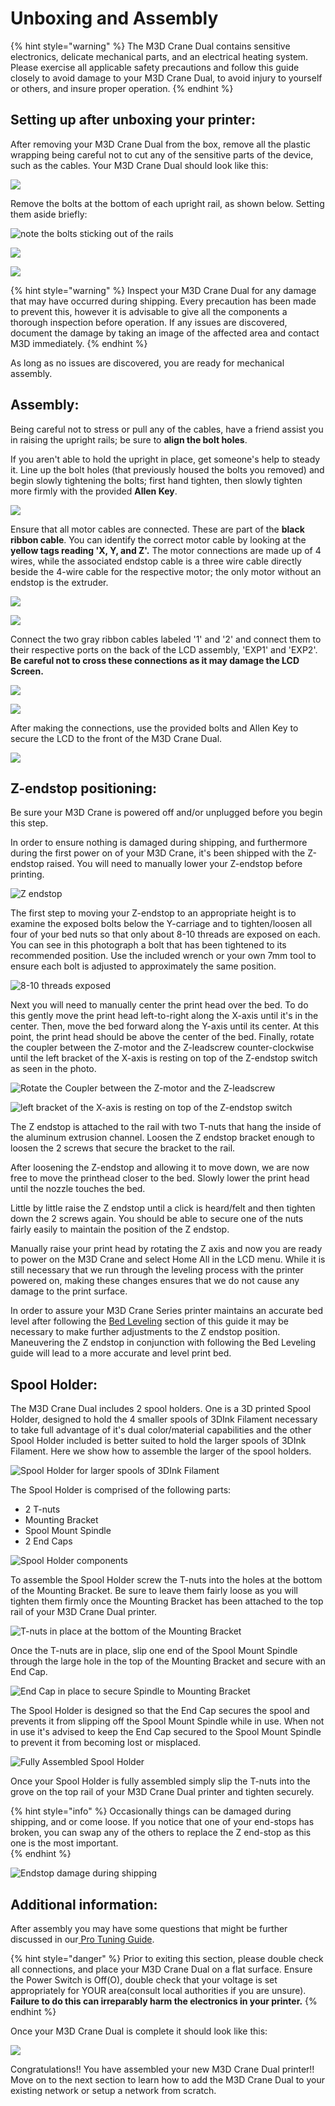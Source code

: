 # Unboxing and Assembly



{% hint style="warning" %}
The M3D Crane Dual contains sensitive electronics, delicate mechanical parts, and an electrical heating system. Please exercise all applicable safety precautions and follow this guide closely to avoid damage to your M3D Crane Dual, to avoid injury to yourself or others, and insure proper operation.
{% endhint %}

## Setting up after unboxing your printer: <a id="gmail-setting-up-after-un-boxing-your-printer"></a>

After removing your M3D Crane Dual from the box, remove all the plastic wrapping being careful not to cut any of the sensitive parts of the device, such as the cables. Your M3D Crane Dual should look like this:

![](../.gitbook/assets/20181004_023218_001%20%281%29.jpg)

Remove the bolts at the bottom of each upright rail, as shown below. Setting them aside briefly:

![note the bolts sticking out of the rails](../.gitbook/assets/image%20%2822%29.png)

![](../.gitbook/assets/image%20%2811%29.png)



![](../.gitbook/assets/20181004_022851-0.jpg)

{% hint style="warning" %}
Inspect your M3D Crane Dual for any damage that may have occurred during shipping. Every precaution has been made to prevent this, however it is advisable to give all the components a thorough inspection before operation. If any issues are discovered, document the damage by taking an image of the affected area and contact M3D immediately.
{% endhint %}

 As long as no issues are discovered, you are ready for mechanical assembly. 

## Assembly: <a id="gmail-assembly"></a>

Being careful not to stress or pull any of the cables, have a friend assist you in raising the upright rails; be sure to **align the bolt holes**.

If you aren't able to hold the upright in place, get someone's help to steady it. Line up the bolt holes \(that previously housed the bolts you removed\) and begin slowly tightening the bolts; first hand tighten, then slowly tighten more firmly with the provided **Allen Key**.

![](../.gitbook/assets/20181004_023937_004.jpg)

Ensure that all motor cables are connected. These are part of the **black ribbon cable**. You can identify the correct motor cable by looking at the **yellow tags reading 'X, Y, and Z'.** The motor connections are made up of 4 wires, while the associated endstop cable is a three wire cable directly beside the 4-wire cable for the respective motor; the only motor without an endstop is the extruder.

![](../.gitbook/assets/20181004_024627.jpg)

![](../.gitbook/assets/20181004_024947.jpg)

Connect the two gray ribbon cables labeled '1' and '2' and connect them to their respective ports on the back of the LCD assembly, 'EXP1' and 'EXP2'. **Be careful not to cross these connections as it may damage the LCD Screen.**

![](../.gitbook/assets/20181004_025210.jpg)

![](../.gitbook/assets/20181004_025303.jpg)

After making the connections, use the provided bolts and Allen Key to secure the LCD to the front of the M3D Crane Dual.

![](../.gitbook/assets/20181004_025605.jpg)

## Z-endstop positioning:

Be sure your M3D Crane is powered off and/or unplugged before you begin this step. 

In order to ensure nothing is damaged during shipping, and furthermore during the first power on of your M3D Crane, it's been shipped with the Z-endstop raised. You will need to manually lower your Z-endstop before printing. 

![Z endstop](../.gitbook/assets/image1.jpg)

The first step to moving your Z-endstop to an appropriate height is to examine the exposed bolts below the Y-carriage and to tighten/loosen all four of your bed nuts so that only about 8-10 threads are exposed on each.  You can see in this photograph a bolt that has been tightened to its recommended position. Use the included wrench or your own 7mm tool to ensure each bolt is adjusted to approximately the same position.

![8-10 threads exposed](../.gitbook/assets/image3.jpg)

Next you will need to manually center the print head over the bed. To do this gently move the print head left-to-right along the X-axis until it's in the center. Then, move the bed forward along the Y-axis until its center.  At this point, the print head should be above the center of the bed.  Finally, rotate the coupler between the Z-motor and the Z-leadscrew counter-clockwise until the left bracket of the X-axis is resting on top of the Z-endstop switch as seen in the photo.

![Rotate the Coupler between the Z-motor and the Z-leadscrew ](../.gitbook/assets/image4.jpg)

![left bracket of the X-axis is resting on top of the Z-endstop switch](../.gitbook/assets/image2.jpg)

The Z endstop is attached to the rail with two T-nuts that hang the inside of the aluminum extrusion channel.  Loosen the Z endstop bracket enough to loosen the 2 screws that secure the bracket to the rail. 

After loosening the Z-endstop and allowing it to move down, we are now free to move the printhead closer to the bed.  Slowly lower the print head until the nozzle touches the bed. 

Little by little raise the Z endstop until a click is heard/felt and then tighten down the 2 screws again. You should be able to secure one of the nuts fairly easily to maintain the position of the Z endstop.

Manually raise your print head by rotating the Z axis and now you are ready to power on the M3D Crane  and select Home All in the LCD menu. While it is still necessary that we run through the leveling process with the printer powered on, making these changes ensures that we do not cause any damage to the print surface.  

In order to assure your M3D Crane Series printer maintains an accurate bed level after following the [Bed Leveling](https://crane.printm3d.com/~/edit/drafts/-LTi556ASBKSVfOwPujM/crane-bowden-guide/manual-bed-leveling) section of this guide it may be necessary to make further adjustments to the Z endstop position. Maneuvering the Z endstop in conjunction with following the Bed Leveling guide will lead to a more accurate and level print bed.  

## Spool Holder:

The M3D Crane Dual includes 2 spool holders. One is a 3D printed Spool Holder, designed to hold the 4 smaller spools of 3DInk Filament necessary to take full advantage of it's dual color/material capabilities and the other Spool Holder included is better suited to hold the larger spools of 3DInk Filament. Here we show how to assemble the larger of the spool holders. 

![Spool Holder for larger spools of 3DInk Filament](../.gitbook/assets/spool5.jpg)

The Spool Holder is comprised of the following parts:

* 2 T-nuts
* Mounting Bracket
* Spool Mount Spindle
* 2 End Caps

![Spool Holder components ](../.gitbook/assets/spool1.jpg)

To assemble the Spool Holder screw the T-nuts into the holes at the bottom of the Mounting Bracket. Be sure to leave them fairly loose as you will tighten them firmly once the Mounting Bracket has been attached to the top rail of your M3D Crane Dual printer. 

![T-nuts in place at the bottom of the Mounting Bracket](../.gitbook/assets/spool2.jpg)

Once the T-nuts are in place, slip one end of the Spool Mount Spindle through the large hole in the top of the Mounting Bracket and secure with an End Cap. 

![End Cap in place to secure Spindle to Mounting Bracket](../.gitbook/assets/spool3.jpg)

The Spool Holder is designed so that the End Cap secures the spool and prevents it from slipping off the Spool Mount Spindle while in use. When not in use it's advised to keep the End Cap secured to the Spool Mount Spindle to prevent it from becoming lost or misplaced. 

![Fully Assembled Spool Holder](../.gitbook/assets/spool4.jpg)

Once your Spool Holder is fully assembled simply slip the T-nuts into the grove on the top rail of your M3D Crane Dual printer and tighten securely.

{% hint style="info" %}
Occasionally things can be damaged during shipping, and or come loose. If you notice that one of your end-stops has broken, you can swap any of the others to replace the Z end-stop as this one is the most important.  
{% endhint %}

![Endstop damage during shipping ](../.gitbook/assets/20181227_184025.jpg)

##  Additional information:

After assembly you may have some questions that might be further discussed in our[ Pro Tuning Guide](https://crane.printm3d.com/advanced-tuning-m3d-crane-series/tuning-guide).

{% hint style="danger" %}
Prior to exiting this section, please double check all connections, and place your  M3D Crane Dual on a flat surface. Ensure the Power Switch is Off\(O\), double check that your voltage is set appropriately for YOUR area\(consult local authorities if you are unsure\). **Failure to do this can irreparably harm the electronics in your printer.**
{% endhint %}

Once your M3D Crane Dual is complete it should look like this:

![](../.gitbook/assets/crane_dual.png)

Congratulations!! You have assembled your new M3D Crane Dual printer!! Move on to the next section to learn how to add the M3D Crane Dual to your existing network or setup a network from scratch.  

